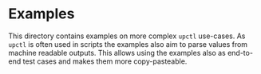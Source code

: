 # Examples

This directory contains examples on more complex `upctl` use-cases. As `upctl` is often used in scripts the examples also aim to parse values from machine readable outputs. This allows using the examples also as end-to-end test cases and makes them more copy-pasteable.
